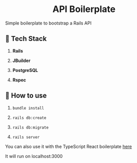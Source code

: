 <h1 align="center"> 
  API Boilerplate 
</h1>
Simple boilerplate to bootstrap a Rails API

## 🚀 Tech Stack

1.  **Rails**

1.  **JBuilder**

1.  **PostgreSQL**

1.  **Rspec**

## 🚀 How to use

1.  `bundle install`

1.  `rails db:create`

1.  `rails db:migrate`

1.  `rails server`

You can also use it with the TypeScript React boilerplate [here](https://github.com/GGrassiant/ts-react-boilerplate)

It will run on localhost:3000
